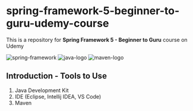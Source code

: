 # spring-framework-5-beginner-to-guru-udemy-course

This is a repository for **Spring Framework 5 - Beginner to Guru** course on Udemy

![spring-framework](https://img.icons8.com/color/60/000000/spring-logo.png)
![java-logo](https://img.icons8.com/color/60/000000/java-coffee-cup-logo--v1.png)
![maven-logo](https://img.icons8.com/ios/60/000000/maven-ios.png)

## Introduction - Tools to Use

1. Java Development Kit
2. IDE (Eclipse, Intellij IDEA, VS Code)
3. Maven
